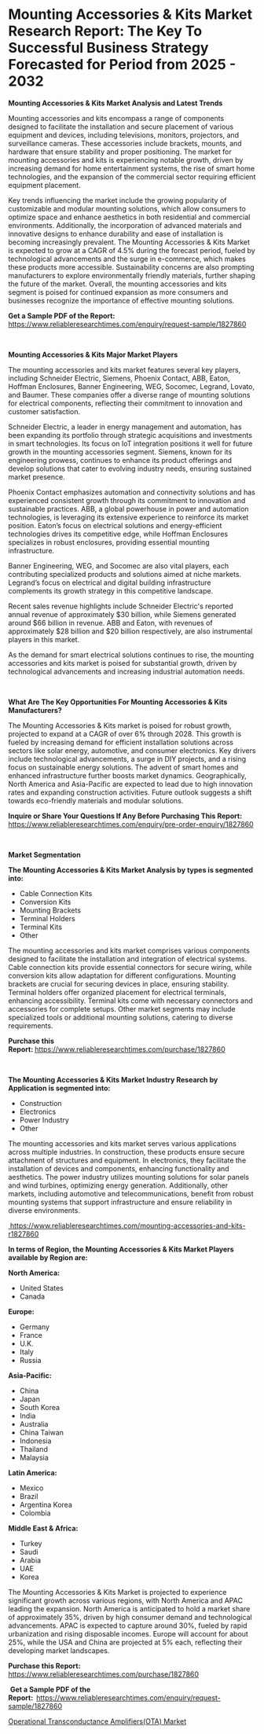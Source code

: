 <p><h1>Mounting Accessories & Kits Market Research Report: The Key To Successful Business Strategy Forecasted for Period from 2025 - 2032</h1></p><p><strong>Mounting Accessories & Kits Market Analysis and Latest Trends</strong></p>
<p><p>Mounting accessories and kits encompass a range of components designed to facilitate the installation and secure placement of various equipment and devices, including televisions, monitors, projectors, and surveillance cameras. These accessories include brackets, mounts, and hardware that ensure stability and proper positioning. The market for mounting accessories and kits is experiencing notable growth, driven by increasing demand for home entertainment systems, the rise of smart home technologies, and the expansion of the commercial sector requiring efficient equipment placement.</p><p>Key trends influencing the market include the growing popularity of customizable and modular mounting solutions, which allow consumers to optimize space and enhance aesthetics in both residential and commercial environments. Additionally, the incorporation of advanced materials and innovative designs to enhance durability and ease of installation is becoming increasingly prevalent. The Mounting Accessories & Kits Market is expected to grow at a CAGR of 4.5% during the forecast period, fueled by technological advancements and the surge in e-commerce, which makes these products more accessible. Sustainability concerns are also prompting manufacturers to explore environmentally friendly materials, further shaping the future of the market. Overall, the mounting accessories and kits segment is poised for continued expansion as more consumers and businesses recognize the importance of effective mounting solutions.</p></p>
<p><strong>Get a Sample PDF of the Report:&nbsp;</strong> <a href="https://www.reliableresearchtimes.com/enquiry/request-sample/1827860?utm_campaign=2325&utm_medium=2&utm_source=Github&utm_content=ia&utm_term=13022025&utm_id=mounting-accessories-kits">https://www.reliableresearchtimes.com/enquiry/request-sample/1827860</a></p>
<p>&nbsp;</p>
<p><strong>Mounting Accessories & Kits Major Market Players</strong></p>
<p><p>The mounting accessories and kits market features several key players, including Schneider Electric, Siemens, Phoenix Contact, ABB, Eaton, Hoffman Enclosures, Banner Engineering, WEG, Socomec, Legrand, Lovato, and Baumer. These companies offer a diverse range of mounting solutions for electrical components, reflecting their commitment to innovation and customer satisfaction.</p><p>Schneider Electric, a leader in energy management and automation, has been expanding its portfolio through strategic acquisitions and investments in smart technologies. Its focus on IoT integration positions it well for future growth in the mounting accessories segment. Siemens, known for its engineering prowess, continues to enhance its product offerings and develop solutions that cater to evolving industry needs, ensuring sustained market presence.</p><p>Phoenix Contact emphasizes automation and connectivity solutions and has experienced consistent growth through its commitment to innovation and sustainable practices. ABB, a global powerhouse in power and automation technologies, is leveraging its extensive experience to reinforce its market position. Eaton’s focus on electrical solutions and energy-efficient technologies drives its competitive edge, while Hoffman Enclosures specializes in robust enclosures, providing essential mounting infrastructure.</p><p>Banner Engineering, WEG, and Socomec are also vital players, each contributing specialized products and solutions aimed at niche markets. Legrand’s focus on electrical and digital building infrastructure complements its growth strategy in this competitive landscape.</p><p>Recent sales revenue highlights include Schneider Electric's reported annual revenue of approximately $30 billion, while Siemens generated around $66 billion in revenue. ABB and Eaton, with revenues of approximately $28 billion and $20 billion respectively, are also instrumental players in this market.</p><p>As the demand for smart electrical solutions continues to rise, the mounting accessories and kits market is poised for substantial growth, driven by technological advancements and increasing industrial automation needs.</p></p>
<p>&nbsp;</p>
<p><strong>What Are The Key Opportunities For Mounting Accessories & Kits Manufacturers?</strong></p>
<p><p>The Mounting Accessories & Kits market is poised for robust growth, projected to expand at a CAGR of over 6% through 2028. This growth is fueled by increasing demand for efficient installation solutions across sectors like solar energy, automotive, and consumer electronics. Key drivers include technological advancements, a surge in DIY projects, and a rising focus on sustainable energy solutions. The advent of smart homes and enhanced infrastructure further boosts market dynamics. Geographically, North America and Asia-Pacific are expected to lead due to high innovation rates and expanding construction activities. Future outlook suggests a shift towards eco-friendly materials and modular solutions.</p></p>
<p><strong>Inquire or Share Your Questions If Any Before Purchasing This Report:</strong> <a href="https://www.reliableresearchtimes.com/enquiry/pre-order-enquiry/1827860?utm_campaign=2325&utm_medium=2&utm_source=Github&utm_content=ia&utm_term=13022025&utm_id=mounting-accessories-kits">https://www.reliableresearchtimes.com/enquiry/pre-order-enquiry/1827860</a></p>
<p>&nbsp;</p>
<p><strong>Market Segmentation</strong></p>
<p><strong>The Mounting Accessories & Kits Market Analysis by types is segmented into:</strong></p>
<p><ul><li>Cable Connection Kits</li><li>Conversion Kits</li><li>Mounting Brackets</li><li>Terminal Holders</li><li>Terminal Kits</li><li>Other</li></ul></p>
<p><p>The mounting accessories and kits market comprises various components designed to facilitate the installation and integration of electrical systems. Cable connection kits provide essential connectors for secure wiring, while conversion kits allow adaptation for different configurations. Mounting brackets are crucial for securing devices in place, ensuring stability. Terminal holders offer organized placement for electrical terminals, enhancing accessibility. Terminal kits come with necessary connectors and accessories for complete setups. Other market segments may include specialized tools or additional mounting solutions, catering to diverse requirements.</p></p>
<p><strong>Purchase this Report:&nbsp;</strong><a href="https://www.reliableresearchtimes.com/purchase/1827860?utm_campaign=2325&utm_medium=2&utm_source=Github&utm_content=ia&utm_term=13022025&utm_id=mounting-accessories-kits">https://www.reliableresearchtimes.com/purchase/1827860</a></p>
<p>&nbsp;</p>
<p><strong>The Mounting Accessories & Kits Market Industry Research by Application is segmented into:</strong></p>
<p><ul><li>Construction</li><li>Electronics</li><li>Power Industry</li><li>Other</li></ul></p>
<p><p>The mounting accessories and kits market serves various applications across multiple industries. In construction, these products ensure secure attachment of structures and equipment. In electronics, they facilitate the installation of devices and components, enhancing functionality and aesthetics. The power industry utilizes mounting solutions for solar panels and wind turbines, optimizing energy generation. Additionally, other markets, including automotive and telecommunications, benefit from robust mounting systems that support infrastructure and ensure reliability in diverse environments.</p></p>
<p><a href="https://www.reliableresearchtimes.com/mounting-accessories-and-kits-r1827860?utm_campaign=2325&utm_medium=2&utm_source=Github&utm_content=ia&utm_term=13022025&utm_id=mounting-accessories-kits">&nbsp;https://www.reliableresearchtimes.com/mounting-accessories-and-kits-r1827860</a></p>
<p><strong>In terms of Region, the Mounting Accessories & Kits Market Players available by Region are:</strong></p>
<p>
    <p> <strong> North America: </strong>
        <ul>
            <li>United States</li>
            <li>Canada</li>
        </ul>
        </p> 
    <p> <strong> Europe: </strong>
        <ul>
            <li>Germany</li>
            <li>France</li>
            <li>U.K.</li>
            <li>Italy</li>
            <li>Russia</li>
        </ul>
        </p> 
    <p> <strong> Asia-Pacific: </strong>
        <ul>
            <li>China</li>
            <li>Japan</li>
            <li>South Korea</li>
            <li>India</li>
            <li>Australia</li>
            <li>China Taiwan</li>
            <li>Indonesia</li>
            <li>Thailand</li>
            <li>Malaysia</li>
        </ul>
        </p> 
    <p> <strong> Latin America: </strong>
        <ul>
            <li>Mexico</li>
            <li>Brazil</li>
            <li>Argentina Korea</li>
            <li>Colombia</li>
        </ul>
        </p> 
    <p> <strong> Middle East & Africa: </strong>
        <ul>
            <li>Turkey</li>
            <li>Saudi</li>
            <li>Arabia</li>
            <li>UAE</li>
            <li>Korea</li>
        </ul>
    </p>
    </p>
<p><p>The Mounting Accessories & Kits Market is projected to experience significant growth across various regions, with North America and APAC leading the expansion. North America is anticipated to hold a market share of approximately 35%, driven by high consumer demand and technological advancements. APAC is expected to capture around 30%, fueled by rapid urbanization and rising disposable incomes. Europe will account for about 25%, while the USA and China are projected at 5% each, reflecting their developing market landscapes.</p></p>
<p><strong>Purchase this Report: </strong><a href="https://www.reliableresearchtimes.com/purchase/1827860?utm_campaign=2325&utm_medium=2&utm_source=Github&utm_content=ia&utm_term=13022025&utm_id=mounting-accessories-kits">https://www.reliableresearchtimes.com/purchase/1827860</a></p>
<p>&nbsp;<strong>Get a Sample PDF of the Report:&nbsp;&nbsp;</strong><a href="https://www.reliableresearchtimes.com/enquiry/request-sample/1827860?utm_campaign=2325&utm_medium=2&utm_source=Github&utm_content=ia&utm_term=13022025&utm_id=mounting-accessories-kits">https://www.reliableresearchtimes.com/enquiry/request-sample/1827860</a></p>
<p><strong></strong></p>
<p><p><a href="https://github.com/mayabungard8092/Market-Research-Report-List-1/blob/main/operational-transconductance-amplifiersota-market.md?utm_campaign=2325&utm_medium=2&utm_source=Github&utm_content=ia&utm_term=13022025&utm_id=mounting-accessories-kits">Operational Transconductance Amplifiers(OTA) Market</a></p></p>